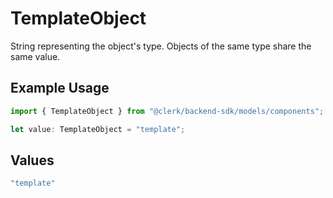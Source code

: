 # TemplateObject

String representing the object's type. Objects of the same type share the same value.


## Example Usage

```typescript
import { TemplateObject } from "@clerk/backend-sdk/models/components";

let value: TemplateObject = "template";
```

## Values

```typescript
"template"
```